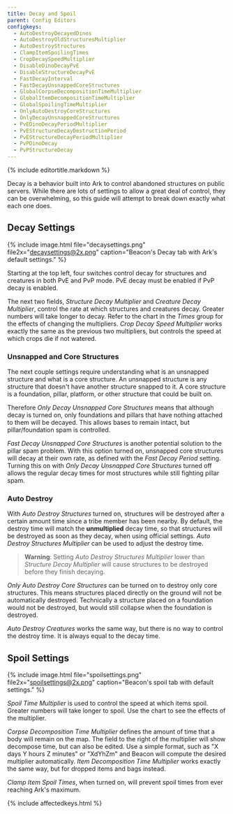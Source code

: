 ```yaml
---
title: Decay and Spoil
parent: Config Editors
configkeys:
  - AutoDestroyDecayedDinos
  - AutoDestroyOldStructuresMultiplier
  - AutoDestroyStructures
  - ClampItemSpoilingTimes
  - CropDecaySpeedMultiplier
  - DisableDinoDecayPvE
  - DisableStructureDecayPvE
  - FastDecayInterval
  - FastDecayUnsnappedCoreStructures
  - GlobalCorpseDecompositionTimeMultiplier
  - GlobalItemDecompositionTimeMultiplier
  - GlobalSpoilingTimeMultiplier
  - OnlyAutoDestroyCoreStructures
  - OnlyDecayUnsnappedCoreStructures
  - PvEDinoDecayPeriodMultiplier
  - PvEStructureDecayDestructionPeriod
  - PvEStructureDecayPeriodMultiplier
  - PvPDinoDecay
  - PvPStructureDecay
---
```

{% include editortitle.markdown %}

Decay is a behavior built into Ark to control abandoned structures on public servers. While there are lots of settings to allow a great deal of control, they can be overwhelming, so this guide will attempt to break down exactly what each one does.

## Decay Settings

{% include image.html file="decaysettings.png" file2x="decaysettings@2x.png" caption="Beacon's Decay tab with Ark's default settings." %}

Starting at the top left, four switches control decay for structures and creatures in both PvE and PvP mode. PvE decay must be enabled if PvP decay is enabled.

The next two fields, _Structure Decay Multiplier_ and _Creature Decay Multiplier_, control the rate at which structures and creatures decay. Greater numbers will take longer to decay. Refer to the chart in the _Times_ group for the effects of changing the multipliers. _Crop Decay Speed Multiplier_ works exactly the same as the previous two multipliers, but controls the speed at which crops die if not watered.

### Unsnapped and Core Structures

The next couple settings require understanding what is an unsnapped structure and what is a core structure. An unsnapped structure is any structure that doesn't have another structure snapped to it. A core structure is a foundation, pillar, platform, or other structure that could be built on.

Therefore _Only Decay Unsnapped Core Structures_ means that although decay is turned on, only foundations and pillars that have nothing attached to them will be decayed. This allows bases to remain intact, but pillar/foundation spam is controlled.

_Fast Decay Unsnapped Core Structures_ is another potential solution to the pillar spam problem. With this option turned on, unsnapped core structures will decay at their own rate, as defined with the _Fast Decay Period_ setting. Turning this on with _Only Decay Unsnapped Core Structures_ turned off allows the regular decay times for most structures while still fighting pillar spam.

### Auto Destroy

With _Auto Destroy Structures_ turned on, structures will be destroyed after a certain amount time since a tribe member has been nearby. By default, the destroy time will match the **unmultiplied** decay time, so that structures will be destroyed as soon as they decay, when using official settings. _Auto Destroy Structures Multiplier_ can be used to adjust the destroy time.

> **Warning**: Setting _Auto Destroy Structures Multiplier_ lower than _Structure Decay Multiplier_ will cause structures to be destroyed before they finish decaying.

_Only Auto Destroy Core Structures_ can be turned on to destroy only core structures. This means structures placed directly on the ground will not be automatically destroyed. Technically a structure placed on a foundation would not be destroyed, but would still collapse when the foundation is destroyed.

_Auto Destroy Creatures_ works the same way, but there is no way to control the destroy time. It is always equal to the decay time.

## Spoil Settings

{% include image.html file="spoilsettings.png" file2x="spoilsettings@2x.png" caption="Beacon's spoil tab with default settings." %}

_Spoil Time Multiplier_ is used to control the speed at which items spoil. Greater numbers will take longer to spoil. Use the chart to see the effects of the multiplier.

_Corpse Decomposition Time Multiplier_ defines the amount of time that a body will remain on the map. The field to the right of the multiplier will show decompose time, but can also be edited. Use a simple format, such as "X days Y hours Z minutes" or "XdYhZm" and Beacon will compute the desired multiplier automatically. _Item Decomposition Time Multiplier_ works exactly the same way, but for dropped items and bags instead.

_Clamp Item Spoil Times_, when turned on, will prevent spoil times from ever reaching Ark's maximum.

{% include affectedkeys.html %}